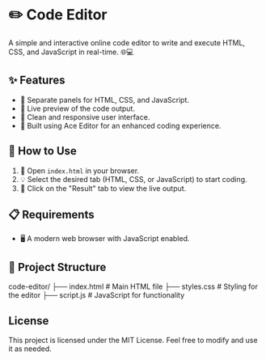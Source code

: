 # ✏️ Code Editor

A simple and interactive online code editor to write and execute HTML, CSS, and JavaScript in real-time. 🌐💻

## ✨ Features
- 📝 Separate panels for HTML, CSS, and JavaScript.
- 🔄 Live preview of the code output.
- 🎨 Clean and responsive user interface.
- 🚀 Built using Ace Editor for an enhanced coding experience.

## 📖 How to Use
1. 📂 Open `index.html` in your browser.
2. 💡 Select the desired tab (HTML, CSS, or JavaScript) to start coding.
3. 👀 Click on the "Result" tab to view the live output.

## 📋 Requirements
- 🖥️ A modern web browser with JavaScript enabled.

## 📁 Project Structure
code-editor/
├── index.html # Main HTML file
├── styles.css # Styling for the editor
├── script.js # JavaScript for functionality

## License
This project is licensed under the MIT License. Feel free to modify and use it as needed.
